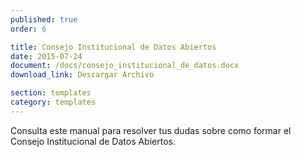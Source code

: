 ```yaml
---
published: true
order: 6

title: Consejo Institucional de Datos Abiertos
date: 2015-07-24
document: /docs/consejo_institucional_de_datos.docx
download_link: Descargar Archivo

section: templates
category: templates
---
```


  Consulta este manual para resolver tus dudas sobre como formar el Consejo Institucional de Datos Abiertos.
